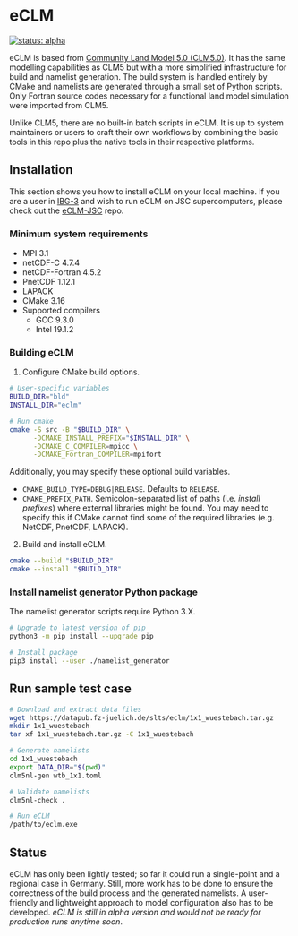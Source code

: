 # eCLM
[![status: alpha](https://img.shields.io/badge/status-alpha-yellow)](https://github.com/HPSCTerrSys/eCLM)

eCLM is based from [Community Land Model 5.0 (CLM5.0)]. It has the same modelling capabilities as CLM5 but with a more simplified infrastructure for build and namelist generation. The build system is handled entirely by CMake and namelists are generated through a small set of Python scripts. Only Fortran source codes necessary for a functional land model simulation were imported from CLM5. 

Unlike CLM5, there are no built-in batch scripts in eCLM. It is up to system maintainers or users to craft their own workflows by combining the basic tools in this repo plus the native tools in their respective platforms.

## Installation

This section shows you how to install eCLM on your local machine. If you are a user in [IBG-3] and wish to run eCLM on JSC supercomputers, please check out the [eCLM-JSC] repo.

### Minimum system requirements

* MPI 3.1
* netCDF-C 4.7.4
* netCDF-Fortran 4.5.2
* PnetCDF 1.12.1
* LAPACK
* CMake 3.16
* Supported compilers
  - GCC 9.3.0
  - Intel 19.1.2

### Building eCLM

1. Configure CMake build options.

```sh
# User-specific variables
BUILD_DIR="bld"
INSTALL_DIR="eclm"

# Run cmake
cmake -S src -B "$BUILD_DIR" \
      -DCMAKE_INSTALL_PREFIX="$INSTALL_DIR" \
      -DCMAKE_C_COMPILER=mpicc \
      -DCMAKE_Fortran_COMPILER=mpifort
```

Additionally, you may specify these optional build variables.

* `CMAKE_BUILD_TYPE=DEBUG|RELEASE`. Defaults to `RELEASE`.
* `CMAKE_PREFIX_PATH`. Semicolon-separated list of paths (i.e. *install prefixes*) where external libraries might be found. You may need to specify this if CMake cannot find some of the required libraries (e.g. NetCDF, PnetCDF, LAPACK).

2. Build and install eCLM.

```sh
cmake --build "$BUILD_DIR"
cmake --install "$BUILD_DIR"
```

### Install namelist generator Python package

The namelist generator scripts require Python 3.X.

```sh
# Upgrade to latest version of pip
python3 -m pip install --upgrade pip

# Install package
pip3 install --user ./namelist_generator
```

## Run sample test case

```sh
# Download and extract data files
wget https://datapub.fz-juelich.de/slts/eclm/1x1_wuestebach.tar.gz
mkdir 1x1_wuestebach
tar xf 1x1_wuestebach.tar.gz -C 1x1_wuestebach

# Generate namelists
cd 1x1_wuestebach
export DATA_DIR="$(pwd)"
clm5nl-gen wtb_1x1.toml

# Validate namelists
clm5nl-check .

# Run eCLM
/path/to/eclm.exe
```

## Status

eCLM has only been lightly tested; so far it could run a single-point and a regional case in Germany. Still, more work has to be done to ensure the correctness of the build process and the generated namelists. A user-friendly and lightweight approach to model configuration also has to be developed. *eCLM is still in alpha version and would not be ready for production runs anytime soon*.

[Community Land Model 5.0 (CLM5.0)]: https://github.com/ESCOMP/CTSM/tree/release-clm5.0
[IBG-3]: https://www.fz-juelich.de/ibg/ibg-3/EN/Home/home_node.html
[eCLM-JSC]: https://icg4geo.icg.kfa-juelich.de/ModelSystems/clm/eclm-jsc
